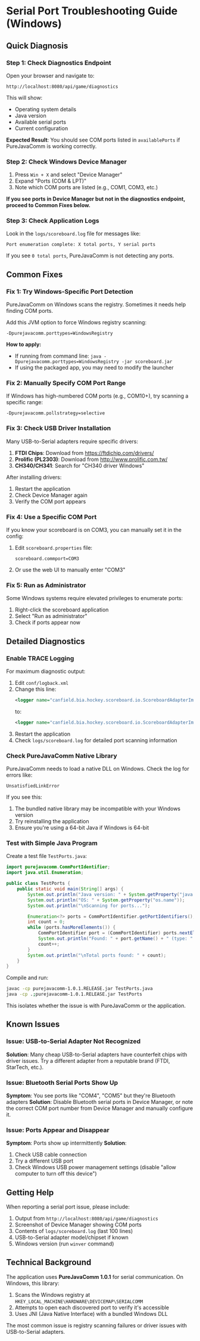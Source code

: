 # Serial Port Troubleshooting Guide (Windows)

## Quick Diagnosis

### Step 1: Check Diagnostics Endpoint
Open your browser and navigate to:
```
http://localhost:8080/api/game/diagnostics
```

This will show:
- Operating system details
- Java version
- Available serial ports
- Current configuration

**Expected Result**: You should see COM ports listed in `availablePorts` if PureJavaComm is working correctly.

### Step 2: Check Windows Device Manager
1. Press `Win + X` and select "Device Manager"
2. Expand "Ports (COM & LPT)"
3. Note which COM ports are listed (e.g., COM1, COM3, etc.)

**If you see ports in Device Manager but not in the diagnostics endpoint, proceed to Common Fixes below.**

### Step 3: Check Application Logs
Look in the `logs/scoreboard.log` file for messages like:
```
Port enumeration complete: X total ports, Y serial ports
```

If you see `0 total ports`, PureJavaComm is not detecting any ports.

## Common Fixes

### Fix 1: Try Windows-Specific Port Detection
PureJavaComm on Windows scans the registry. Sometimes it needs help finding COM ports.

Add this JVM option to force Windows registry scanning:
```
-Dpurejavacomm.porttypes=WindowsRegistry
```

**How to apply:**
- If running from command line: `java -Dpurejavacomm.porttypes=WindowsRegistry -jar scoreboard.jar`
- If using the packaged app, you may need to modify the launcher

### Fix 2: Manually Specify COM Port Range
If Windows has high-numbered COM ports (e.g., COM10+), try scanning a specific range:

```
-Dpurejavacomm.pollstrategy=selective
```

### Fix 3: Check USB Driver Installation
Many USB-to-Serial adapters require specific drivers:

1. **FTDI Chips**: Download from https://ftdichip.com/drivers/
2. **Prolific (PL2303)**: Download from http://www.prolific.com.tw/
3. **CH340/CH341**: Search for "CH340 driver Windows"

After installing drivers:
1. Restart the application
2. Check Device Manager again
3. Verify the COM port appears

### Fix 4: Use a Specific COM Port
If you know your scoreboard is on COM3, you can manually set it in the config:

1. Edit `scoreboard.properties` file:
   ```
   scoreboard.commport=COM3
   ```
2. Or use the web UI to manually enter "COM3"

### Fix 5: Run as Administrator
Some Windows systems require elevated privileges to enumerate ports:

1. Right-click the scoreboard application
2. Select "Run as administrator"
3. Check if ports appear now

## Detailed Diagnostics

### Enable TRACE Logging
For maximum diagnostic output:

1. Edit `conf/logback.xml`
2. Change this line:
   ```xml
   <logger name="canfield.bia.hockey.scoreboard.io.ScoreboardAdapterImpl" level="DEBUG"/>
   ```
   to:
   ```xml
   <logger name="canfield.bia.hockey.scoreboard.io.ScoreboardAdapterImpl" level="TRACE"/>
   ```
3. Restart the application
4. Check `logs/scoreboard.log` for detailed port scanning information

### Check PureJavaComm Native Library
PureJavaComm needs to load a native DLL on Windows. Check the log for errors like:
```
UnsatisfiedLinkError
```

If you see this:
1. The bundled native library may be incompatible with your Windows version
2. Try reinstalling the application
3. Ensure you're using a 64-bit Java if Windows is 64-bit

### Test with Simple Java Program
Create a test file `TestPorts.java`:

```java
import purejavacomm.CommPortIdentifier;
import java.util.Enumeration;

public class TestPorts {
    public static void main(String[] args) {
        System.out.println("Java version: " + System.getProperty("java.version"));
        System.out.println("OS: " + System.getProperty("os.name"));
        System.out.println("\nScanning for ports...");

        Enumeration<?> ports = CommPortIdentifier.getPortIdentifiers();
        int count = 0;
        while (ports.hasMoreElements()) {
            CommPortIdentifier port = (CommPortIdentifier) ports.nextElement();
            System.out.println("Found: " + port.getName() + " (type: " + port.getPortType() + ")");
            count++;
        }
        System.out.println("\nTotal ports found: " + count);
    }
}
```

Compile and run:
```bash
javac -cp purejavacomm-1.0.1.RELEASE.jar TestPorts.java
java -cp .;purejavacomm-1.0.1.RELEASE.jar TestPorts
```

This isolates whether the issue is with PureJavaComm or the application.

## Known Issues

### Issue: USB-to-Serial Adapter Not Recognized
**Solution**: Many cheap USB-to-Serial adapters have counterfeit chips with driver issues. Try a different adapter from a reputable brand (FTDI, StarTech, etc.).

### Issue: Bluetooth Serial Ports Show Up
**Symptom**: You see ports like "COM4", "COM5" but they're Bluetooth adapters
**Solution**: Disable Bluetooth serial ports in Device Manager, or note the correct COM port number from Device Manager and manually configure it.

### Issue: Ports Appear and Disappear
**Symptom**: Ports show up intermittently
**Solution**:
1. Check USB cable connection
2. Try a different USB port
3. Check Windows USB power management settings (disable "allow computer to turn off this device")

## Getting Help

When reporting a serial port issue, please include:

1. Output from `http://localhost:8080/api/game/diagnostics`
2. Screenshot of Device Manager showing COM ports
3. Contents of `logs/scoreboard.log` (last 100 lines)
4. USB-to-Serial adapter model/chipset if known
5. Windows version (run `winver` command)

## Technical Background

The application uses **PureJavaComm 1.0.1** for serial communication. On Windows, this library:

1. Scans the Windows registry at `HKEY_LOCAL_MACHINE\HARDWARE\DEVICEMAP\SERIALCOMM`
2. Attempts to open each discovered port to verify it's accessible
3. Uses JNI (Java Native Interface) with a bundled Windows DLL

The most common issue is registry scanning failures or driver issues with USB-to-Serial adapters.
